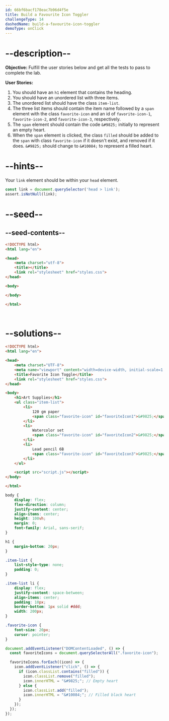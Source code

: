 ```yaml
---
id: 66bf6bacf178eac7b96d4f5e
title: Build a Favourite Icon Toggler
challengeType: 14
dashedName: build-a-favourite-icon-toggler
demoType: onClick
---
```


# --description--

**Objective:** Fulfill the user stories below and get all the tests to pass to complete the lab. 

**User Stories:**

1. You should have an `h1` element that contains the heading.
1. You should have an unordered list with three items.
1. The unordered list should have the class `item-list`.
1. The three list items should contain the item name followed by a `span` element with the class `favorite-icon` and an id of `favorite-icon-1`, `favorite-icon-2`, and `favorite-icon-3`, respectively.
1. The `span` element should contain the code `&#9825;` initially to represent an empty heart.
1. When the `span` element is clicked, the class `filled` should be added to the `span` with class `favorite-icon` if it doesn't exist, and removed if it does.  `&#9825;` should change to `&#10084;` to represent a filled heart.

# --hints--

Your `link` element should be within your `head` element.

```js
const link = document.querySelector('head > link');
assert.isNotNull(link);
```

# --seed--

## --seed-contents--

```html
<!DOCTYPE html>
<html lang="en">

<head>
    <meta charset="utf-8">
    <title></title>
    <link rel="stylesheet" href="styles.css">
</head>

<body>

</body>

</html>
```

```css

```

```js

```

# --solutions--

```html
<!DOCTYPE html>
<html lang="en">

<head>
    <meta charset="UTF-8">
    <meta name="viewport" content="width=device-width, initial-scale=1.0">
    <title>Favorite Icon Toggle</title>
    <link rel="stylesheet" href="styles.css">
</head>

<body>
    <h1>Art Supplies</h1>
    <ul class="item-list">
        <li>
            120 gm paper
            <span class="favorite-icon" id="favoriteIcon1">&#9825;</span>
        </li>
        <li>
            Watercolor set
            <span class="favorite-icon" id="favoriteIcon2">&#9825;</span>
        </li>
        <li>
            Lead pencil 6B
            <span class="favorite-icon" id="favoriteIcon3">&#9825;</span>
        </li>
    </ul>

    <script src="script.js"></script>
</body>

</html>
```

```css
body {
    display: flex;
    flex-direction: column;
    justify-content: center;
    align-items: center;
    height: 100vh;
    margin: 0;
    font-family: Arial, sans-serif;
}

h1 {
    margin-bottom: 20px;
}

.item-list {
    list-style-type: none;
    padding: 0;
}

.item-list li {
    display: flex;
    justify-content: space-between;
    align-items: center;
    padding: 10px;
    border-bottom: 1px solid #ddd;
    width: 200px;
}

.favorite-icon {
    font-size: 20px;
    cursor: pointer;
}
```

```js
document.addEventListener("DOMContentLoaded", () => {
  const favoriteIcons = document.querySelectorAll(".favorite-icon");

  favoriteIcons.forEach((icon) => {
    icon.addEventListener("click", () => {
      if (icon.classList.contains("filled")) {
        icon.classList.remove("filled");
        icon.innerHTML = "&#9825;"; // Empty heart
      } else {
        icon.classList.add("filled");
        icon.innerHTML = "&#10084;"; // Filled black heart
      }
    });
  });
});
```
